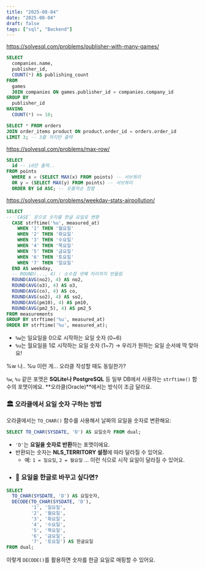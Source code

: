 ```yaml
---
title: "2025-08-04"
date: "2025-08-04"
draft: false
tags: ["sql", "Backend"]
---
```



https://solvesql.com/problems/publisher-with-many-games/

```sql
SELECT
  companies.name,
  publisher_id,
  COUNT(*) AS publishing_count
FROM
  games
  JOIN companies ON games.publisher_id = companies.company_id
GROUP BY
  publisher_id
HAVING
  COUNT(*) >= 10;
```

```sql
SELECT * FROM orders
JOIN order_items product ON product.order_id = orders.order_id
LIMIT 3; -- 3줄 까지만 출력
```

https://solvesql.com/problems/max-row/
```sql
SELECT
  id -- id만 출력..
FROM points
  WHERE x = (SELECT MAX(x) FROM points) -- 서브쿼리
  OR y = (SELECT MAX(y) FROM points) -- 서브쿼리
  ORDER BY id ASC; -- 오름차순 정렬
```

https://solvesql.com/problems/weekday-stats-airpollution/
```sql
SELECT 
-- `CASE` 문으로 숫자를 한글 요일로 변환
  CASE strftime('%u', measured_at)
    WHEN '1' THEN '월요일'
    WHEN '2' THEN '화요일'
    WHEN '3' THEN '수요일'
    WHEN '4' THEN '목요일'
    WHEN '5' THEN '금요일'
    WHEN '6' THEN '토요일'
    WHEN '7' THEN '일요일'
  END AS weekday,
  -- ROUND(..., 4) : 소수점 넷째 자리까지 반올림
  ROUND(AVG(no2), 4) AS no2,
  ROUND(AVG(o3), 4) AS o3,
  ROUND(AVG(co), 4) AS co,
  ROUND(AVG(so2), 4) AS so2,
  ROUND(AVG(pm10), 4) AS pm10,
  ROUND(AVG(pm2_5), 4) AS pm2_5
FROM measurements
GROUP BY strftime('%u', measured_at)
ORDER BY strftime('%u', measured_at);
```

- `%w`는 일요일을 0으로 시작하는 요일 숫자 (0~6)
- `%u`는 월요일을 1로 시작하는 요일 숫자 (1~7) → 우리가 원하는 요일 순서에 딱 맞아요!

%w 나.. %u 이런 게... 오라클 작성할 때도 동일한가?

`%w`, `%u` 같은 포맷은 **SQLite나 PostgreSQL** 등 일부 DB에서 사용하는 `strftime()` 함수의 포맷이에요. **오라클(Oracle)**에서는 방식이 조금 달라요.
### 🏛️ 오라클에서 요일 숫자 구하는 방법

오라클에서는 `TO_CHAR()` 함수를 사용해서 날짜의 요일을 숫자로 변환해요:
```sql
SELECT TO_CHAR(SYSDATE, 'D') AS 요일숫자 FROM dual;
```

- `'D'`는 **요일을 숫자로 반환**하는 포맷이에요.
- 반환되는 숫자는 **NLS_TERRITORY 설정**에 따라 달라질 수 있어요.
    - 예: `1 = 일요일`, `2 = 월요일` … 이런 식으로 시작 요일이 달라질 수 있어요.
- ### 📌 요일을 한글로 바꾸고 싶다면?

```sql
SELECT 
  TO_CHAR(SYSDATE, 'D') AS 요일숫자,
  DECODE(TO_CHAR(SYSDATE, 'D'),
         '1', '일요일',
         '2', '월요일',
         '3', '화요일',
         '4', '수요일',
         '5', '목요일',
         '6', '금요일',
         '7', '토요일') AS 한글요일
FROM dual;
```

이렇게 `DECODE()`를 활용하면 숫자를 한글 요일로 매핑할 수 있어요.
